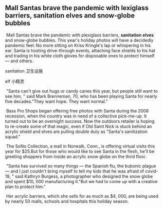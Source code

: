 ## Mall Santas brave the pandemic with lexiglass barriers, sanitation elves and snow-globe bubbles

​		Mall Santas brave the pandemic with plexiglass barriers, **sanitation** **elves** and snow-globe bubbles. This year's holiday photos will have a decidedly pandemic feel: No more sitting on Kriss Kringle's lap or whispering in his ear. Santa is hosting drive-through events, attaching face shields to his hat and trading in his white cloth gloves for disposable ones to protect himself — and others.

sanitation  卫生设施

elf  小精灵

​		"Santa can't give out hugs or candy canes this year, but people still want to see him, " said Mark Brenneman, 70, who has been playing Santa for nearly five decades."They want hope. They want normal."

​		Bass Pro Shops began offering free photos with Santa during the 2008 recession, when the country was in need of a collective pick-me-up. It turned out to be an overnight success. Now the outdoors retailer is hoping to re-create some of that magic, even if Old Saint Nick is stuck behind an acrylic shield and elves are pulling double duty as "Santa's sanitization squad."

​		The SoNo Collection, a mall in Norwalk, Conn., is offering virtual visits this year for $25.But for those who would like to see Santa in the flesh, he'll be greeting shoppers from inside an acrylic snow globe on the third floor.

​		"Santa has survived so many things — the Spanish flu, the bubonic plague — and I just couldn't bring myself to tell my kids that he was afraid of covid-19, " said Kathryn Burgess, a photographer who designed the snow globe and spent $10, 000 manufacturing it."But we had to come up with a creative plan to protect him."

​		Her acrylic barriers, which she sells for as much as $4, 000, are being used by nearly 50 malls, schools and hospitals this holiday season.

